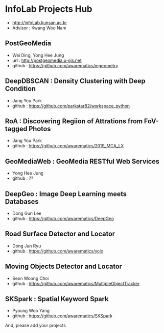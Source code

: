 # InfoLab Projects Hub
- http://infoLab.kunsan.ac.kr
- Advisor : Kwang Woo Nam

## PostGeoMedia
- Wei Ding, Yong Hee Jung
- url : http://postgeomedia.u-gis.net
- github : https://github.com/awarematics/mgeometry

## DeepDBSCAN : Density Clustering with Deep Condition
- Jang You Park
- github : https://github.com/parkstar82/workspace_python

## RoA : Discovering Regiion of Attrations from FoV-tagged Photos
- Jang You Park
- github : https://github.com/awarematics/2019_MCA_LX

## GeoMediaWeb : GeoMedia RESTful Web Services
- Yong Hee Jung
- github : ??
 
## DeepGeo : Image Deep Learning meets Databases
- Dong Gun Lee
- github : https://github.com/awarematics/DeepGeo
 
## Road Surface Detector and Locator
- Dong Jun Ryu
- github : https://github.com/awarematics/yolo
 
## Moving Objects Detector and Locator
- Seon Woong Choi
- github : https://github.com/awarematics/MultipleObjectTracker
 
## SKSpark : Spatial Keyword Spark
- Pyoung Woo Yang
- github : https://github.com/awarematics/SKSpark


And, please add your projects

